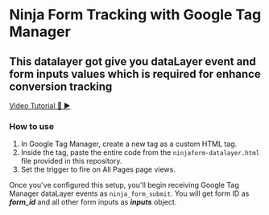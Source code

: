 # Ninja Form Tracking with Google Tag Manager
## This datalayer got give you dataLayer event and form inputs values which is required for enhance conversion tracking

[Video Tutorial 🔴 ▶️](https://youtu.be/JEtaWux-Jds)

### How to use 
1. In Google Tag Manager, create a new tag as a custom HTML tag.
2. Inside the tag, paste the entire code from the `ninjaform-datalayer.html` file provided in this repository. 
3. Set the trigger to fire on All Pages page views.

Once you've configured this setup, you'll begin receiving Google Tag Manager dataLayer events as `ninja_form_submit`. You will get form ID as ***form_id*** and all other form inputs as ***inputs*** object.
